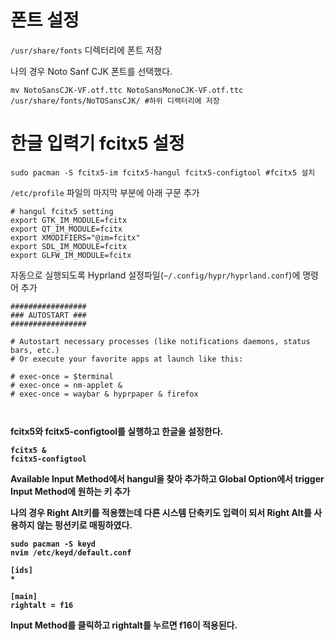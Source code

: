 # 폰트 설정
<code>/usr/share/fonts</code> 디렉터리에 폰트 저장

나의 경우 Noto Sanf CJK 폰트를 선택했다.

<pre><code>mv NotoSansCJK-VF.otf.ttc NotoSansMonoCJK-VF.otf.ttc /usr/share/fonts/NoTOSansCJK/ #하위 디렉터리에 저장</code></pre>

# 한글 입력기 fcitx5 설정
<pre><code>sudo pacman -S fcitx5-im fcitx5-hangul fcitx5-configtool #fcitx5 설치</code></pre>

<code>/etc/profile</code> 파일의 마지막 부분에 아래 구문 추가
<pre><code># hangul fcitx5 setting
export GTK_IM_MODULE=fcitx
export QT_IM_MODULE=fcitx
export XMODIFIERS="@im=fcitx"
export SDL_IM_MODULE=fcitx
export GLFW_IM_MODULE=fcitx
</code></pre>
자동으로 실행되도록 Hyprland 설정파일(<code>~/.config/hypr/hyprland.conf</code>)에 명령어 추가

<pre><code>#################
### AUTOSTART ###
#################

# Autostart necessary processes (like notifications daemons, status bars, etc.)
# Or execute your favorite apps at launch like this:

# exec-once = $terminal
# exec-once = nm-applet &
# exec-once = waybar & hyprpaper & firefox

<b>
</code></pre>
fcitx5와 fcitx5-configtool를 실행하고 한글을 설정한다.
<pre><code>fcitx5 &
fcitx5-configtool</code></pre>
Available Input Method에서 hangul을 찾아 추가하고 
Global Option에서 trigger Input Method에 원하는 키 추가

나의 경우 Right Alt키를 적용했는데 다른 시스템 단축키도 입력이 되서 Right Alt를 사용하지 않는 펑션키로 매핑하였다.
<pre><code>sudo pacman -S keyd
nvim /etc/keyd/default.conf</code></pre>
<pre><code>[ids]
*

[main]
rightalt = f16</code></pre>
Input Method를 클릭하고 rightalt를 누르면 f16이 적용된다.
